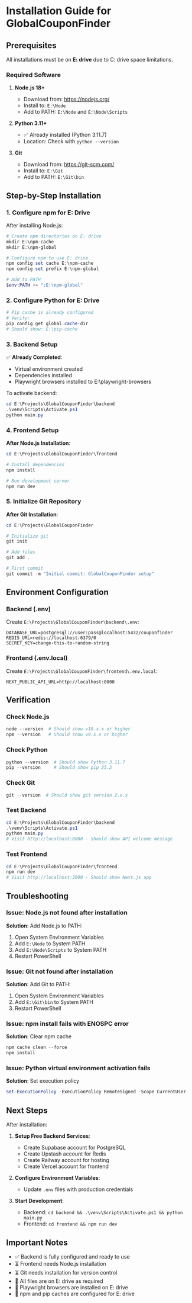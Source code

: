 # Installation Guide for GlobalCouponFinder

## Prerequisites

All installations must be on **E: drive** due to C: drive space limitations.

### Required Software

1. **Node.js 18+**
   - Download from: https://nodejs.org/
   - Install to: `E:\Node`
   - Add to PATH: `E:\Node` and `E:\Node\Scripts`

2. **Python 3.11+**
   - ✅ Already installed (Python 3.11.7)
   - Location: Check with `python --version`

3. **Git**
   - Download from: https://git-scm.com/
   - Install to: `E:\Git`
   - Add to PATH: `E:\Git\bin`

## Step-by-Step Installation

### 1. Configure npm for E: Drive

After installing Node.js:

```powershell
# Create npm directories on E: drive
mkdir E:\npm-cache
mkdir E:\npm-global

# Configure npm to use E: drive
npm config set cache E:\npm-cache
npm config set prefix E:\npm-global

# Add to PATH
$env:PATH += ";E:\npm-global"
```

### 2. Configure Python for E: Drive

```powershell
# Pip cache is already configured
# Verify:
pip config get global.cache-dir
# Should show: E:\pip-cache
```

### 3. Backend Setup

✅ **Already Completed**:
- Virtual environment created
- Dependencies installed
- Playwright browsers installed to E:\playwright-browsers

To activate backend:
```powershell
cd E:\Projects\GlobalCouponFinder\backend
.\venv\Scripts\Activate.ps1
python main.py
```

### 4. Frontend Setup

**After Node.js Installation**:

```powershell
cd E:\Projects\GlobalCouponFinder\frontend

# Install dependencies
npm install

# Run development server
npm run dev
```

### 5. Initialize Git Repository

**After Git Installation**:

```powershell
cd E:\Projects\GlobalCouponFinder

# Initialize git
git init

# Add files
git add .

# First commit
git commit -m "Initial commit: GlobalCouponFinder setup"
```

## Environment Configuration

### Backend (.env)

Create `E:\Projects\GlobalCouponFinder\backend\.env`:

```env
DATABASE_URL=postgresql://user:pass@localhost:5432/couponfinder
REDIS_URL=redis://localhost:6379/0
SECRET_KEY=change-this-to-random-string
```

### Frontend (.env.local)

Create `E:\Projects\GlobalCouponFinder\frontend\.env.local`:

```env
NEXT_PUBLIC_API_URL=http://localhost:8000
```

## Verification

### Check Node.js
```powershell
node --version  # Should show v18.x.x or higher
npm --version   # Should show v9.x.x or higher
```

### Check Python
```powershell
python --version  # Should show Python 3.11.7
pip --version     # Should show pip 25.2
```

### Check Git
```powershell
git --version  # Should show git version 2.x.x
```

### Test Backend
```powershell
cd E:\Projects\GlobalCouponFinder\backend
.\venv\Scripts\Activate.ps1
python main.py
# Visit http://localhost:8000 - Should show API welcome message
```

### Test Frontend
```powershell
cd E:\Projects\GlobalCouponFinder\frontend
npm run dev
# Visit http://localhost:3000 - Should show Next.js app
```

## Troubleshooting

### Issue: Node.js not found after installation
**Solution**: Add Node.js to PATH:
1. Open System Environment Variables
2. Add `E:\Node` to System PATH
3. Add `E:\Node\Scripts` to System PATH
4. Restart PowerShell

### Issue: Git not found after installation
**Solution**: Add Git to PATH:
1. Open System Environment Variables
2. Add `E:\Git\bin` to System PATH
3. Restart PowerShell

### Issue: npm install fails with ENOSPC error
**Solution**: Clear npm cache
```powershell
npm cache clean --force
npm install
```

### Issue: Python virtual environment activation fails
**Solution**: Set execution policy
```powershell
Set-ExecutionPolicy -ExecutionPolicy RemoteSigned -Scope CurrentUser
```

## Next Steps

After installation:

1. **Setup Free Backend Services**:
   - Create Supabase account for PostgreSQL
   - Create Upstash account for Redis
   - Create Railway account for hosting
   - Create Vercel account for frontend

2. **Configure Environment Variables**:
   - Update `.env` files with production credentials

3. **Start Development**:
   - Backend: `cd backend && .\venv\Scripts\Activate.ps1 && python main.py`
   - Frontend: `cd frontend && npm run dev`

## Important Notes

- ✅ Backend is fully configured and ready to use
- ⏳ Frontend needs Node.js installation
- ⏳ Git needs installation for version control
- 📁 All files are on E: drive as required
- 🎯 Playwright browsers are installed on E: drive
- 💾 npm and pip caches are configured for E: drive

